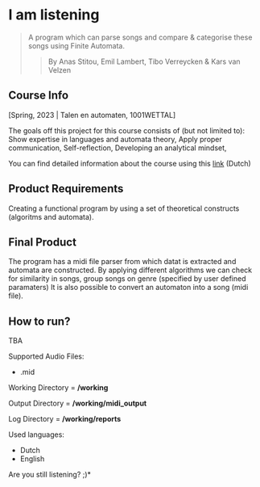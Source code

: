 # I am listening
> A program which can parse songs and compare & categorise these songs using Finite Automata.
> > By Anas Stitou, Emil Lambert, Tibo Verreycken & Kars van Velzen

## Course Info

[Spring, 2023 | Talen en automaten, 1001WETTAL]

The goals off this project for this course consists of (but not limited to): Show expertise in languages and automata theory, Apply proper communication, Self-reflection, Developing an analytical mindset, 

You can find detailed information about the course using this [link](https://www.uantwerpen.be/nl/studeren/aanbod/alle-opleidingen/informatica-studeren/bachelor/studieprogramma/) (Dutch)

## Product Requirements

Creating a functional program by using a set of theoretical constructs (algoritms and automata).

## Final Product

The program has a midi file parser from which datat is extracted and automata are constructed. By applying different algorithms we can check for similarity in songs, group songs on genre (specified by user defined paramaters) It is also possible to convert an automaton into a song (midi file).

## How to run?

TBA

Supported Audio Files: 
*   .mid

Working Directory = **/working**

Output Directory = **/working/midi_output**

Log Directory = **/working/reports**

Used languages:
*   Dutch
*   English

Are you still listening?	;)*
